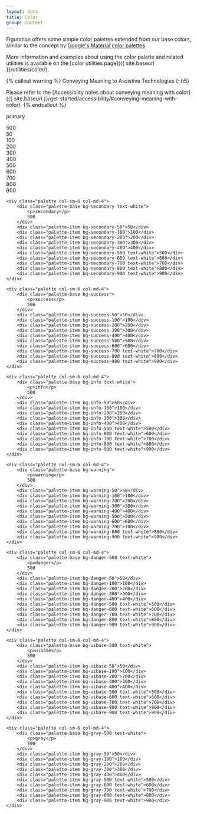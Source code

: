 ```yaml
---
layout: docs
title: Color
group: content
---
```


Figuration offers some simple color palettes extended from our base colors, similar to the concept by [Google's Material color palettes](https://www.google.com/design/spec/style/color.html#color-color-palette).

More information and examples about using the color palette and related utilities is available on the [color utilities page]({{ site.baseurl }}/utilities/color/).

{% callout warning %}
Conveying Meaning to Assistive Technologies
{:.h5}

Please refer to the [Accessiblity notes about conveying meaning with color]({{ site.baseurl }}/get-started/accessibility/#conveying-meaning-with-color).
{% endcallout %}

<div class="row text-black">
     <div class="palette col-sm-6 col-md-4">
        <div class="palette-base bg-primary text-white">
            <p>primary</p>
            500
        </div>
        <div class="palette-item bg-primary-50">50</div>
        <div class="palette-item bg-primary-100">100</div>
        <div class="palette-item bg-primary-200">200</div>
        <div class="palette-item bg-primary-300">300</div>
        <div class="palette-item bg-primary-400">400</div>
        <div class="palette-item bg-primary-500 text-white">500</div>
        <div class="palette-item bg-primary-600 text-white">600</div>
        <div class="palette-item bg-primary-700 text-white">700</div>
        <div class="palette-item bg-primary-800 text-white">800</div>
        <div class="palette-item bg-primary-900 text-white">900</div>
    </div>

    <div class="palette col-sm-6 col-md-4">
        <div class="palette-base bg-secondary text-white">
            <p>secondary</p>
            500
        </div>
        <div class="palette-item bg-secondary-50">50</div>
        <div class="palette-item bg-secondary-100">100</div>
        <div class="palette-item bg-secondary-200">200</div>
        <div class="palette-item bg-secondary-300">300</div>
        <div class="palette-item bg-secondary-400">400</div>
        <div class="palette-item bg-secondary-500 text-white">500</div>
        <div class="palette-item bg-secondary-600 text-white">600</div>
        <div class="palette-item bg-secondary-700 text-white">700</div>
        <div class="palette-item bg-secondary-800 text-white">800</div>
        <div class="palette-item bg-secondary-900 text-white">900</div>
    </div>

    <div class="palette col-sm-6 col-md-4">
        <div class="palette-base bg-success">
            <p>success</p>
            500
        </div>
        <div class="palette-item bg-success-50">50</div>
        <div class="palette-item bg-success-100">100</div>
        <div class="palette-item bg-success-200">200</div>
        <div class="palette-item bg-success-300">300</div>
        <div class="palette-item bg-success-400">400</div>
        <div class="palette-item bg-success-500">500</div>
        <div class="palette-item bg-success-600">600</div>
        <div class="palette-item bg-success-700 text-white">700</div>
        <div class="palette-item bg-success-800 text-white">800</div>
        <div class="palette-item bg-success-900 text-white">900</div>
    </div>

    <div class="palette col-sm-6 col-md-4">
        <div class="palette-base bg-info text-white">
            <p>info</p>
            500
        </div>
        <div class="palette-item bg-info-50">50</div>
        <div class="palette-item bg-info-100">100</div>
        <div class="palette-item bg-info-200">200</div>
        <div class="palette-item bg-info-300">300</div>
        <div class="palette-item bg-info-400">400</div>
        <div class="palette-item bg-info-500 text-white">500</div>
        <div class="palette-item bg-info-600 text-white">600</div>
        <div class="palette-item bg-info-700 text-white">700</div>
        <div class="palette-item bg-info-800 text-white">800</div>
        <div class="palette-item bg-info-900 text-white">900</div>
    </div>

    <div class="palette col-sm-6 col-md-4">
        <div class="palette-base bg-warning">
            <p>warning</p>
            500
        </div>
        <div class="palette-item bg-warning-50">50</div>
        <div class="palette-item bg-warning-100">100</div>
        <div class="palette-item bg-warning-200">200</div>
        <div class="palette-item bg-warning-300">300</div>
        <div class="palette-item bg-warning-400">400</div>
        <div class="palette-item bg-warning-500">500</div>
        <div class="palette-item bg-warning-600">600</div>
        <div class="palette-item bg-warning-700">700</div>
        <div class="palette-item bg-warning-800 text-white">800</div>
        <div class="palette-item bg-warning-900 text-white">900</div>
    </div>

    <div class="palette col-sm-6 col-md-4">
        <div class="palette-base bg-danger-500 text-white">
            <p>danger</p>
            500
        </div>
        <div class="palette-item bg-danger-50">50</div>
        <div class="palette-item bg-danger-100">100</div>
        <div class="palette-item bg-danger-200">200</div>
        <div class="palette-item bg-danger-300">300</div>
        <div class="palette-item bg-danger-400">400</div>
        <div class="palette-item bg-danger-500 text-white">500</div>
        <div class="palette-item bg-danger-600 text-white">600</div>
        <div class="palette-item bg-danger-700 text-white">700</div>
        <div class="palette-item bg-danger-800 text-white">800</div>
        <div class="palette-item bg-danger-900 text-white">900</div>
    </div>

    <div class="palette col-sm-6 col-md-4">
        <div class="palette-base bg-uibase-500 text-white">
            <p>uibase</p>
            500
        </div>
        <div class="palette-item bg-uibase-50">50</div>
        <div class="palette-item bg-uibase-100">100</div>
        <div class="palette-item bg-uibase-200">200</div>
        <div class="palette-item bg-uibase-300">300</div>
        <div class="palette-item bg-uibase-400">400</div>
        <div class="palette-item bg-uibase-500 text-white">500</div>
        <div class="palette-item bg-uibase-600 text-white">600</div>
        <div class="palette-item bg-uibase-700 text-white">700</div>
        <div class="palette-item bg-uibase-800 text-white">800</div>
        <div class="palette-item bg-uibase-900 text-white">900</div>
    </div>

    <div class="palette col-sm-6 col-md-4">
        <div class="palette-base bg-gray-500 text-white">
            <p>gray</p>
            500
        </div>
        <div class="palette-item bg-gray-50">50</div>
        <div class="palette-item bg-gray-100">100</div>
        <div class="palette-item bg-gray-200">200</div>
        <div class="palette-item bg-gray-300">300</div>
        <div class="palette-item bg-gray-400">400</div>
        <div class="palette-item bg-gray-500 text-white">500</div>
        <div class="palette-item bg-gray-600 text-white">600</div>
        <div class="palette-item bg-gray-700 text-white">700</div>
        <div class="palette-item bg-gray-800 text-white">800</div>
        <div class="palette-item bg-gray-900 text-white">900</div>
    </div>
</div>
